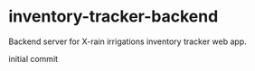 # inventory-tracker-backend
Backend server for X-rain irrigations inventory tracker web app.

initial commit 
